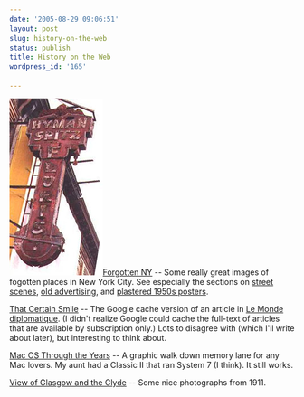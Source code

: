 ```yaml
---
date: '2005-08-29 09:06:51'
layout: post
slug: history-on-the-web
status: publish
title: History on the Web
wordpress_id: '165'

---
```


![](/i/sign_ny.jpg)[Forgotten NY](http://www.forgotten-ny.com/) -- Some really great images of fogotten places in New York City. See especially the sections on [street scenes](http://www.forgotten-ny.com/STREET%20SCENES/STREET%20SCENES%20HOME%20PAGE/strthome.html), [old advertising](http://www.forgotten-ny.com/ADS/ADS%20HOME%20PAGE/adhome.html), and [plastered 1950s posters](http://www.forgotten-ny.com/SIGNS/tenementmuseumsigns/posters.html).




[That Certain Smile](http://216.239.59.104/search?q=cache:ipdH-j0F6y8J:mondediplo.com/2004/05/16photography+&hl=en) -- The Google cache version of an article in [Le Monde diplomatique](http://mondediplo.com/). (I didn't realize Google could cache the full-text of articles that are available by subscription only.) Lots to disagree with (which I'll write about later), but interesting to think about.




[Mac OS Through the Years](http://iindigo3d.com/blog/?page_id=40) -- A graphic walk down memory lane for any Mac lovers. My aunt had a Classic II that ran System 7 (I think). It still works.




[View of Glasgow and the Clyde](http://www.paperholic.com/glasgow/index.html) -- Some nice photographs from 1911.
